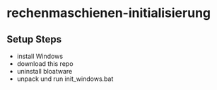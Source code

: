 # rechenmaschienen-initialisierung

## Setup Steps
- install Windows
- download this repo
- uninstall bloatware
- unpack und run init_windows.bat

